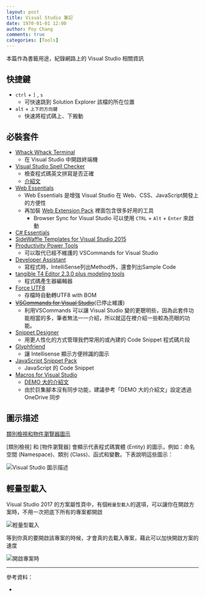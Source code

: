 ```yaml
---
layout: post
title: Visual Studio 筆記
date: 1970-01-01 12:00
author: Poy Chang
comments: true
categories: [Tools]
---
```

本篇作為書籤用途，紀錄網路上的 Visual Studio 相關資訊

## 快捷鍵

* `ctrl` + `]` , `s`
	* 可快速跳到 Solution Explorer 該檔的所在位置
* `alt` + `上下的方向鍵`
	* 快速將程式碼上、下搬動

## 必裝套件

* [Whack Whack Terminal](https://marketplace.visualstudio.com/items?itemName=DanielGriffen.WhackWhackTerminal)
	* 在 Visual Studio 中開啟終端機
* [Visual Studio Spell Checker](https://marketplace.visualstudio.com/items?itemName=EWoodruff.VisualStudioSpellCheckerVS2017andLater)
	* 檢查程式碼英文拼寫是否正確
	* [介紹文](https://poychang.github.io/visual-studio-spell-checker/)
* [Web Essentials](http://vswebessentials.com/)
	* Web Essentials 是增強 Visual Studio 在 Web、CSS、JavaScript開發上的方便性
	* 再加裝 [Web Extension Pack](https://visualstudiogallery.msdn.microsoft.com/f3b504c6-0095-42f1-a989-51d5fc2a8459?SRC=Home) 裡面包含很多好用的工具
		* Browser Sync for Visual Studio 可以使用 `CTRL` + `Alt` + `Enter` 來啟動
* [C# Essentials](https://visualstudiogallery.msdn.microsoft.com/a4445ad0-f97c-41f9-a148-eae225dcc8a5)
* [SideWaffle Templates for Visual Studio 2015](http://sidewaffle.com/)
* [Productivity Power Tools](https://visualstudiogallery.msdn.microsoft.com/d0d33361-18e2-46c0-8ff2-4adea1e34fef)
	* 可以取代已經不維護的 VSCommands for Visual Studio
* [Developer Assistant](https://visualstudiogallery.msdn.microsoft.com/a1166718-a2d9-4a48-a5fd-504ff4ad1b65)
	* 寫程式時，IntelliSense列出Method外，還會列出Sample Code
* [tangible T4 Editor 2.3.0 plus modeling tools](http://t4-editor.tangible-engineering.com/T4-Editor-Visual-T4-Editing.html)
	* 程式碼產生器編輯器
* [Force UTF8](https://visualstudiogallery.msdn.microsoft.com/d94a3ad9-0549-4641-89b7-d858407bd6e9)
	* 存檔時自動轉UTF8 with BOM
* ~~[VSCommands for Visual Studio](http://vscommands.squaredinfinity.com/)~~(已停止維護)
	* 利用VSCommands 可以讓 Visual Studio 變的更聰明些，因為此套件功能相當的多，筆者無法一一介紹，所以就這在裡介紹一些較為亮眼的功能。
* [Snippet Designer](https://github.com/mmanela/SnippetDesigner)
	* 用更人性化的方式管理我們常用的或內建的 Code Snippet 程式碼片段
* [Glyphfriend](https://visualstudiogallery.msdn.microsoft.com/5fd24afb-b3b2-4cec-9b03-1cfcec6123aa?SRC=Home)
	* 讓 Intellisense 顯示方便辨識的圖示
* [JavaScript Snippet Pack](https://visualstudiogallery.msdn.microsoft.com/423eb4a3-215f-4a8f-9287-1512618ffda3?SRC=Home)
	* JavaScript 的 Code Snippet
* [Macros for Visual Studio ](https://marketplace.visualstudio.com/items?itemName=VisualStudioPlatformTeam.MacrosforVisualStudio)
	* [DEMO 大的介紹文](http://demo.tc/post/833#.WGomoFFb9cM.facebook)
	* 由於巨集腳本沒有同步功能，建議參考「DEMO 大的介紹文」設定透過 OneDrive 同步

## 圖示描述

[類別檢視和物件瀏覽器圖示](https://msdn.microsoft.com/zh-tw/library/y47ychfe.aspx)

[類別檢視] 和 [物件瀏覽器] 會顯示代表程式碼實體 (Entity) 的圖示，例如：命名空間 (Namespace)、類別 (Class)、函式和變數。下表說明這些圖示：

![Visual Studio 圖示描述](http://i.imgur.com/GkxBvNG.jpg)

## 輕量型載入

Visual Studio 2017 的方案屬性頁中，有個`輕量型載入`的選項，可以讓你在開啟方案時，不用一次把底下所有的專案都開啟

![輕量型載入](http://i.imgur.com/kpWaP6S.png)

等到你真的要開啟該專案的時候，才會真的去載入專案，藉此可以加快開啟方案的速度

![開啟專案時](http://i.imgur.com/W6LATdB.png)

----------

參考資料：

* []()